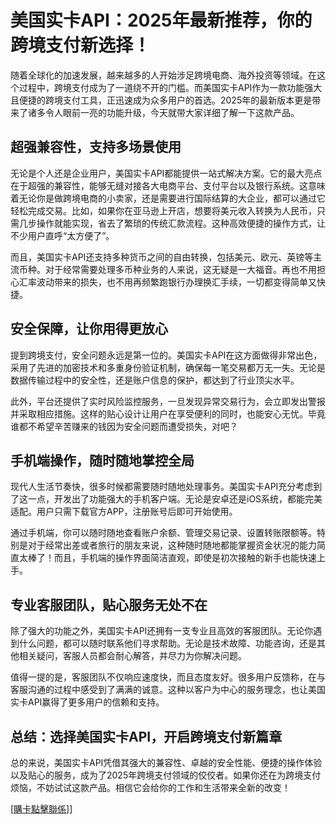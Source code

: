 # 美国实卡API：2025年最新推荐，你的跨境支付新选择！

随着全球化的加速发展，越来越多的人开始涉足跨境电商、海外投资等领域。在这个过程中，跨境支付成为了一道绕不开的门槛。而美国实卡API作为一款功能强大且便捷的跨境支付工具，正迅速成为众多用户的首选。2025年的最新版本更是带来了诸多令人眼前一亮的功能升级，今天就带大家详细了解一下这款产品。

## 超强兼容性，支持多场景使用

无论是个人还是企业用户，美国实卡API都能提供一站式解决方案。它的最大亮点在于超强的兼容性，能够无缝对接各大电商平台、支付平台以及银行系统。这意味着无论你是做跨境电商的小卖家，还是需要进行国际结算的大企业，都可以通过它轻松完成交易。比如，如果你在亚马逊上开店，想要将美元收入转换为人民币，只需几步操作就能实现，省去了繁琐的传统汇款流程。这种高效便捷的操作方式，让不少用户直呼“太方便了”。

而且，美国实卡API还支持多种货币之间的自由转换，包括美元、欧元、英镑等主流币种。对于经常需要处理多币种业务的人来说，这无疑是一大福音。再也不用担心汇率波动带来的损失，也不用再频繁跑银行办理换汇手续，一切都变得简单又快捷。

## 安全保障，让你用得更放心

提到跨境支付，安全问题永远是第一位的。美国实卡API在这方面做得非常出色，采用了先进的加密技术和多重身份验证机制，确保每一笔交易都万无一失。无论是数据传输过程中的安全性，还是账户信息的保护，都达到了行业顶尖水平。

此外，平台还提供了实时风险监控服务，一旦发现异常交易行为，会立即发出警报并采取相应措施。这样的贴心设计让用户在享受便利的同时，也能安心无忧。毕竟谁都不希望辛苦赚来的钱因为安全问题而遭受损失，对吧？

## 手机端操作，随时随地掌控全局

现代人生活节奏快，很多时候都需要随时随地处理事务。美国实卡API充分考虑到了这一点，开发出了功能强大的手机客户端。无论是安卓还是iOS系统，都能完美适配。用户只需下载官方APP，注册账号后即可开始使用。

通过手机端，你可以随时随地查看账户余额、管理交易记录、设置转账限额等。特别是对于经常出差或者旅行的朋友来说，这种随时随地都能掌握资金状况的能力简直太棒了！而且，手机端的操作界面简洁直观，即使是初次接触的新手也能快速上手。

## 专业客服团队，贴心服务无处不在

除了强大的功能之外，美国实卡API还拥有一支专业且高效的客服团队。无论你遇到什么问题，都可以随时联系他们寻求帮助。无论是技术故障、功能咨询，还是其他相关疑问，客服人员都会耐心解答，并尽力为你解决问题。

值得一提的是，客服团队不仅响应速度快，而且态度友好。很多用户反馈称，在与客服沟通的过程中感受到了满满的诚意。这种以客户为中心的服务理念，也让美国实卡API赢得了更多用户的信赖和支持。

## 总结：选择美国实卡API，开启跨境支付新篇章

总的来说，美国实卡API凭借其强大的兼容性、卓越的安全性能、便捷的操作体验以及贴心的服务，成为了2025年跨境支付领域的佼佼者。如果你还在为跨境支付烦恼，不妨试试这款产品。相信它会给你的工作和生活带来全新的改变！

[[購卡點擊聯係](https://t.me/s/SXDXQF)]]